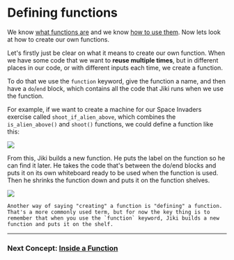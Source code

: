 # Defining functions

We know [what functions are](./functions-introduction) and we know [how to use them](./functions-using).
Now lets look at how to create our own functions.

Let's firstly just be clear on what it means to create our own function.
When we have some code that we want to **reuse multiple times**, but in different places in our code, or with different inputs each time, we create a function.

To do that we use the `function` keyword, give the function a name, and then have a `do`/`end` block, which contains all the code that Jiki runs when we use the function.

For example, if we want to create a machine for our Space Invaders exercise called `shoot_if_alien_above`, which combines the `is_alien_above()` and `shoot()` functions, we could define a function like this:

<img src="https://assets.exercism.org/bootcamp/diagrams/define-shoot-if-alien-above-1.png" class="diagram"/>

From this, Jiki builds a new function.
He puts the label on the function so he can find it later.
He takes the code that's between the do/end blocks and puts it on its own whiteboard ready to be used when the function is used.
Then he shrinks the function down and puts it on the function shelves.

<img src="https://assets.exercism.org/bootcamp/diagrams/define-shoot-if-alien-above-2.png" class="diagram"/>

```exercism/note
Another way of saying "creating" a function is "defining" a function.
That's a more commonly used term, but for now the key thing is to remember that when you use the `function` keyword, Jiki builds a new function and puts it on the shelf.
```

---

### Next Concept: [Inside a Function](./functions-defining-inside)
